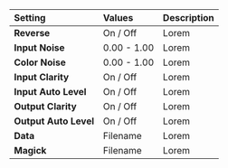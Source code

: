 | Setting               | Values          | Description |
| :-------------------- | :-------------- | :---------- |
| **Reverse**           | On / Off | Lorem |
| **Input Noise**       | 0.00 - 1.00     | Lorem |
| **Color Noise**       | 0.00 - 1.00     | Lorem |
| **Input Clarity**     | On / Off | Lorem |
| **Input Auto Level**  | On / Off | Lorem |
| **Output Clarity**    | On / Off | Lorem |
| **Output Auto Level** | On / Off | Lorem |
| **Data**              | Filename        | Lorem |
| **Magick**            | Filename        | Lorem |
